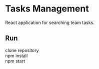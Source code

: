 # Tasks Management

React application for searching team tasks.

## Run

clone repository \
npm install \
npm start 

